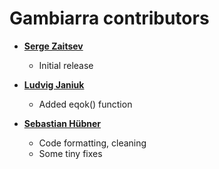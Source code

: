# Gambiarra contributors

* **[Serge Zaitsev](https://bitbucket.org/%7B80d1a614-bcbc-48dd-ba92-cc156b91b48d%7D/)**

    * Initial release

* **[Ludvig Janiuk](https://bitbucket.org/%7Ba14e5785-e44d-44c4-aaa4-86c1e9e8d181%7D/)**

    * Added eqok() function

* **[Sebastian Hübner](https://codeberg.org/imo)**

    * Code formatting, cleaning
    * Some tiny fixes